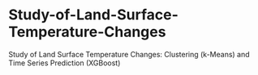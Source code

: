 # Study-of-Land-Surface-Temperature-Changes
Study of Land Surface Temperature Changes:  Clustering (k-Means) and Time Series Prediction  (XGBoost) 
